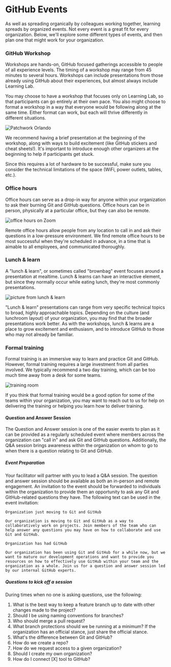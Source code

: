 # GitHub Events

As well as spreading organically by colleagues working together, learning spreads by organized events. Not every event is a great fit for every organization. Below, we'll explore some different types of events, and then plan one that might work for your organization.

### GitHub Workshop
Workshops are hands-on, GitHub focused gatherings accessible to people of all experience levels. The timing of a workshop may range from 45 minutes to several hours. Workshops can include presentations from those already using GitHub about their experiences, but almost always include Learning Lab.

You may choose to have a workshop that focuses only on Learning Lab, so that participants can go entirely at their own pace. You also might choose to format a workshop in a way that everyone would be following along at the same time. Either format can work, but each will thrive differently in different situations.

![Patchwork Orlando](https://user-images.githubusercontent.com/16547949/43784770-df8afb06-9a32-11e8-9471-e3ee3bc5658a.JPG)

We recommend having a brief presentation at the beginning of the workshop, along with ways to build excitement (like GitHub stickers and cheat sheets!). It's important to introduce enough other organizers at the beginning to help if participants get stuck.

Since this requires a lot of hardware to be successful, make sure you consider the technical limitations of the space (WiFi, power outlets, tables, etc.).

### Office hours
Office hours can serve as a drop-in way for anyone within your organization to ask their burning Git and GitHub questions. Office hours can be in person, physically at a particular office, but they can also be remote.

![office hours on Zoom](https://user-images.githubusercontent.com/16547949/43785117-aaf1b078-9a33-11e8-86fe-294fcfefd1bd.png)

Remote office hours allow people from any location to call in and ask their questions in a low-pressure environment. We find remote office hours to be most successful when they're scheduled in advance, in a time that is aimable to all employees, and communicated thoroughly.

### Lunch & learn
A "lunch & learn", or sometimes called "brownbag" event focuses around a presentation at mealtime. Lunch & learns can have an interactive element, but since they normally occur while eating lunch, they're most commonly presentations.

![picture from lunch & learn](http://farm4.staticflickr.com/3771/12246715556_634f69980e_b.jpg)

"Lunch & learn" presentations can range from very specific technical topics to broad, highly approachable topics. Depending on the culture (and lunchroom layout) of your organization, you may find that the broader presentations work better. As with the workshops, lunch & learns are a place to grow excitement and enthusiasm, and to introduce GitHub to those who may not already be familiar.

### Formal training
Formal training is an immersive way to learn and practice Git and GitHub. However, formal training requires a large investment from all parties involved. We typically recommend a two day training, which can be too much time away from a desk for some teams.

![training room](https://user-images.githubusercontent.com/16547949/43785665-d3ab7f52-9a34-11e8-96aa-9a16a96194ba.JPG)

If you think that formal training would be a good option for some of the teams within your organization, you may want to reach out to us for help on delivering the training or helping you learn how to deliver training.

#### Question and Answer Session

The Question and Answer session is one of the easier events to plan as it can be provided as a regularly scheduled event where members across the organization can "call in" and ask Git and GitHub questions. Additionally, the Q&A session brings awareness within the organization on whom to go to when there is a question relating to Git and GitHub.

##### Event Preparation

Your facilitator will partner with you to lead a Q&A session. The question and answer session should be available as both an in-person and remote engagement. An invitation to the event should be forwarded to individuals within the organization to provide them an opportunity to ask any Git and GitHub-related questions they have. The following text can be used in the event invitation:

```
Organization just moving to Git and GitHub

Our organization is moving to Git and GitHub as a way to collaboratively work on projects. Join members of the team who can help answer any questions you may have on how to collaborate and use Git and GitHub.

Organization has had GitHub

Our organization has been using Git and GitHub for a while now, but we want to mature our development operations and want to provide you resources on how to effectively use GitHub within your team and the organization as a whole. Join us for a question and answer session led by our internal GitHub experts.

```

##### Questions to kick off a session

During times when no one is asking questions, use the following:

1. What is the best way to keep a feature branch up to date with other changes made to the project?
1. Should I be using naming conventions for branches?
1. Who should merge a pull request?
1. What branch protections should we be running at a minimum? If the organization has an official stance, just share the official stance.
1. What's the difference between Git and GitHub?
1. How do we create a repo?
1. How do we request access to a given organization?
1. Should I create my own organization?
1. How do I connect [X] tool to GitHub?

